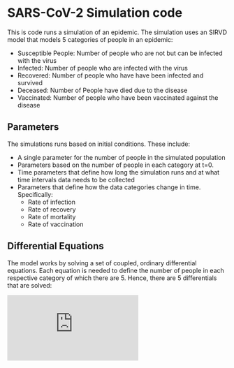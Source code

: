 # SARS-CoV-2 Simulation code
This is code runs a simulation of an epidemic. The simulation uses an SIRVD model that models 5 categories of people in an epidemic:
- Susceptible People: Number of people who are not but can be infected with the virus 
- Infected: Number of people who are infected with the virus
- Recovered: Number of people who have have been infected and survived
- Deceased: Number of People have died due to the disease
- Vaccinated: Number of people who have been vaccinated against the disease
## Parameters
The simulations runs based on initial conditions. These include:
- A single parameter for the number of people in the simulated population
- Parameters based on the number of people in each  category at t=0.
- Time parameters that define how long the simulation runs and at what time intervals data needs to be collected
- Parameters that define how the data categories change in time. Specifically:
	- Rate of infection
	- Rate of recovery
	- Rate of mortality
	- Rate of vaccination
## Differential Equations
The model works by solving a set of coupled, ordinary differential equations. Each equation is needed to define the number of people in each respective category of which there are 5. Hence, there are 5 differentials that are solved:

![\Large x=\frac{-b\pm\sqrt{b^2-4ac}}{2a}](https://latex.codecogs.com/gif.latex?%5Cdpi%7B150%7D%20%5Cbegin%7Baligned%7D%20%5Cfrac%7BdS%7D%7Bdt%7D%20%26%3D%20-%5Cfrac%7B%5Cbeta%20SI%7D%7BN%7D%20-v%28t%29%20%5C%5C%20%5Cvspace%7B1mm%7D%20%5Cfrac%7BdI%7D%7Bdt%7D%20%26%3D%20%5Cfrac%7B%5Cbeta%20SI%7D%7BN%7D%20-%20%5Cmu%20I%20-%20%5Cgamma%20I%5C%5C%20%5Cvspace%7B1mm%7D%20%5Cfrac%7BdR%7D%7Bdt%7D%20%26%3D%20%5Cgamma%20I%5C%5C%20%5Cvspace%7B1mm%7D%20%5Cfrac%7BdV%7D%7Bdt%7D%20%26%3D%20v%28t%29%5C%5C%20%5Cvspace%7B1mm%7D%20%5Cfrac%7BdD%7D%7Bdt%7D%20%26%3D%20%5Cmu%20I%20%5Cend%7Baligned%7D)

